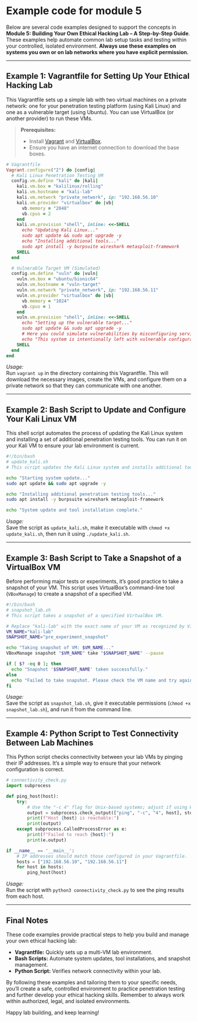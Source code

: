 # Example code for module 5

Below are several code examples designed to support the concepts in **Module 5: Building Your Own Ethical Hacking Lab – A Step-by-Step Guide**. These examples help automate common lab setup tasks and testing within your controlled, isolated environment. **Always use these examples on systems you own or on lab networks where you have explicit permission.**

---

## Example 1: Vagrantfile for Setting Up Your Ethical Hacking Lab

This Vagrantfile sets up a simple lab with two virtual machines on a private network: one for your penetration testing platform (using Kali Linux) and one as a vulnerable target (using Ubuntu). You can use VirtualBox (or another provider) to run these VMs.

> **Prerequisites:**
> - Install [Vagrant](https://www.vagrantup.com/) and [VirtualBox](https://www.virtualbox.org/).
> - Ensure you have an internet connection to download the base boxes.

```ruby
# Vagrantfile
Vagrant.configure("2") do |config|
  # Kali Linux Penetration Testing VM
  config.vm.define "kali" do |kali|
    kali.vm.box = "kalilinux/rolling"
    kali.vm.hostname = "kali-lab"
    kali.vm.network "private_network", ip: "192.168.56.10"
    kali.vm.provider "virtualbox" do |vb|
      vb.memory = "2048"
      vb.cpus = 2
    end
    kali.vm.provision "shell", inline: <<-SHELL
      echo "Updating Kali Linux..."
      sudo apt update && sudo apt upgrade -y
      echo "Installing additional tools..."
      sudo apt install -y burpsuite wireshark metasploit-framework
    SHELL
  end

  # Vulnerable Target VM (Simulated)
  config.vm.define "vuln" do |vuln|
    vuln.vm.box = "ubuntu/bionic64"
    vuln.vm.hostname = "vuln-target"
    vuln.vm.network "private_network", ip: "192.168.56.11"
    vuln.vm.provider "virtualbox" do |vb|
      vb.memory = "1024"
      vb.cpus = 1
    end
    vuln.vm.provision "shell", inline: <<-SHELL
      echo "Setting up the vulnerable target..."
      sudo apt update && sudo apt upgrade -y
      # Here you could simulate vulnerabilities by misconfiguring services or installing outdated packages.
      echo "This system is intentionally left with vulnerable configurations for testing purposes."
    SHELL
  end
end
```

*Usage:*  
Run `vagrant up` in the directory containing this Vagrantfile. This will download the necessary images, create the VMs, and configure them on a private network so that they can communicate with one another.

---

## Example 2: Bash Script to Update and Configure Your Kali Linux VM

This shell script automates the process of updating the Kali Linux system and installing a set of additional penetration testing tools. You can run it on your Kali VM to ensure your lab environment is current.

```bash
#!/bin/bash
# update_kali.sh
# This script updates the Kali Linux system and installs additional tools.

echo "Starting system update..."
sudo apt update && sudo apt upgrade -y

echo "Installing additional penetration testing tools..."
sudo apt install -y burpsuite wireshark metasploit-framework

echo "System update and tool installation complete."
```

*Usage:*  
Save the script as `update_kali.sh`, make it executable with `chmod +x update_kali.sh`, then run it using `./update_kali.sh`.

---

## Example 3: Bash Script to Take a Snapshot of a VirtualBox VM

Before performing major tests or experiments, it’s good practice to take a snapshot of your VM. This script uses VirtualBox’s command-line tool (`VBoxManage`) to create a snapshot of a specified VM.

```bash
#!/bin/bash
# snapshot_lab.sh
# This script takes a snapshot of a specified VirtualBox VM.

# Replace "kali-lab" with the exact name of your VM as recognized by VirtualBox.
VM_NAME="kali-lab"
SNAPSHOT_NAME="pre_experiment_snapshot"

echo "Taking snapshot of VM: $VM_NAME..."
VBoxManage snapshot "$VM_NAME" take "$SNAPSHOT_NAME" --pause

if [ $? -eq 0 ]; then
  echo "Snapshot '$SNAPSHOT_NAME' taken successfully."
else
  echo "Failed to take snapshot. Please check the VM name and try again."
fi
```

*Usage:*  
Save the script as `snapshot_lab.sh`, give it executable permissions (`chmod +x snapshot_lab.sh`), and run it from the command line.

---

## Example 4: Python Script to Test Connectivity Between Lab Machines

This Python script checks connectivity between your lab VMs by pinging their IP addresses. It’s a simple way to ensure that your network configuration is correct.

```python
# connectivity_check.py
import subprocess

def ping_host(host):
    try:
        # Use the "-c 4" flag for Unix-based systems; adjust if using Windows.
        output = subprocess.check_output(["ping", "-c", "4", host], stderr=subprocess.STDOUT, universal_newlines=True)
        print(f"Host {host} is reachable:")
        print(output)
    except subprocess.CalledProcessError as e:
        print(f"Failed to reach {host}:")
        print(e.output)

if __name__ == '__main__':
    # IP addresses should match those configured in your Vagrantfile.
    hosts = ["192.168.56.10", "192.168.56.11"]
    for host in hosts:
        ping_host(host)
```

*Usage:*  
Run the script with `python3 connectivity_check.py` to see the ping results from each host.

---

## Final Notes

These code examples provide practical steps to help you build and manage your own ethical hacking lab:

- **Vagrantfile:** Quickly sets up a multi-VM lab environment.
- **Bash Scripts:** Automate system updates, tool installations, and snapshot management.
- **Python Script:** Verifies network connectivity within your lab.

By following these examples and tailoring them to your specific needs, you’ll create a safe, controlled environment to practice penetration testing and further develop your ethical hacking skills. Remember to always work within authorized, legal, and isolated environments.

Happy lab building, and keep learning!